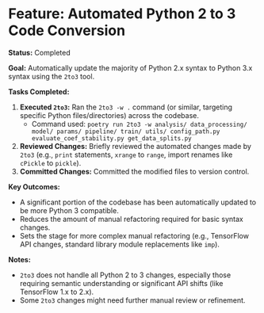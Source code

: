 # Feature: Automated Python 2 to 3 Code Conversion

**Status:** Completed

**Goal:** Automatically update the majority of Python 2.x syntax to Python 3.x syntax using the `2to3` tool.

**Tasks Completed:**

1.  **Executed `2to3`:** Ran the `2to3 -w .` command (or similar, targeting specific Python files/directories) across the codebase.
    *   Command used: `poetry run 2to3 -w analysis/ data_processing/ model/ params/ pipeline/ train/ utils/ config_path.py evaluate_coef_stability.py get_data_splits.py`
2.  **Reviewed Changes:** Briefly reviewed the automated changes made by `2to3` (e.g., `print` statements, `xrange` to `range`, import renames like `cPickle` to `pickle`).
3.  **Committed Changes:** Committed the modified files to version control.

**Key Outcomes:**
- A significant portion of the codebase has been automatically updated to be more Python 3 compatible.
- Reduces the amount of manual refactoring required for basic syntax changes.
- Sets the stage for more complex manual refactoring (e.g., TensorFlow API changes, standard library module replacements like `imp`).

**Notes:**
- `2to3` does not handle all Python 2 to 3 changes, especially those requiring semantic understanding or significant API shifts (like TensorFlow 1.x to 2.x).
- Some `2to3` changes might need further manual review or refinement.
